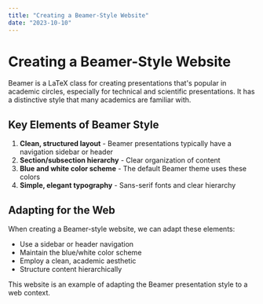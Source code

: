 ```yaml
---
title: "Creating a Beamer-Style Website"
date: "2023-10-10"
---
```


# Creating a Beamer-Style Website

Beamer is a LaTeX class for creating presentations that's popular in academic circles, especially for technical and scientific presentations. It has a distinctive style that many academics are familiar with.

## Key Elements of Beamer Style

1. **Clean, structured layout** - Beamer presentations typically have a navigation sidebar or header
2. **Section/subsection hierarchy** - Clear organization of content
3. **Blue and white color scheme** - The default Beamer theme uses these colors
4. **Simple, elegant typography** - Sans-serif fonts and clear hierarchy

## Adapting for the Web

When creating a Beamer-style website, we can adapt these elements:

- Use a sidebar or header navigation
- Maintain the blue/white color scheme
- Employ a clean, academic aesthetic
- Structure content hierarchically

This website is an example of adapting the Beamer presentation style to a web context. 